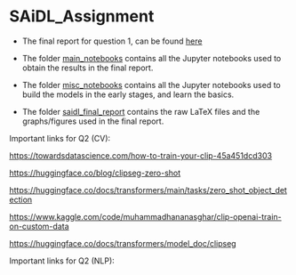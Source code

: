 # SAiDL_Assignment



- The final report for question 1, can be found [here](https://github.com/Harshvardhan-Mestha/SAiDL_Assignment/blob/main/saidl_final_report.pdf)

- The folder [main_notebooks](https://github.com/Harshvardhan-Mestha/SAiDL_Assignment/tree/main/main_notebooks) contains all the Jupyter notebooks used to obtain the results in the final report.

- The folder [misc_notebooks](https://github.com/Harshvardhan-Mestha/SAiDL_Assignment/tree/main/misc_notebooks) contains all the Jupyter notebooks used to build the models in the early stages, and learn the basics.

- The folder [saidl_final_report](https://github.com/Harshvardhan-Mestha/SAiDL_Assignment/tree/main/misc_notebooks) contains the raw LaTeX files and the graphs/figures used in the final report.

Important links for Q2 (CV):

https://towardsdatascience.com/how-to-train-your-clip-45a451dcd303

https://huggingface.co/blog/clipseg-zero-shot

https://huggingface.co/docs/transformers/main/tasks/zero_shot_object_detection

https://www.kaggle.com/code/muhammadhananasghar/clip-openai-train-on-custom-data

https://huggingface.co/docs/transformers/model_doc/clipseg

Important links for Q2 (NLP):

